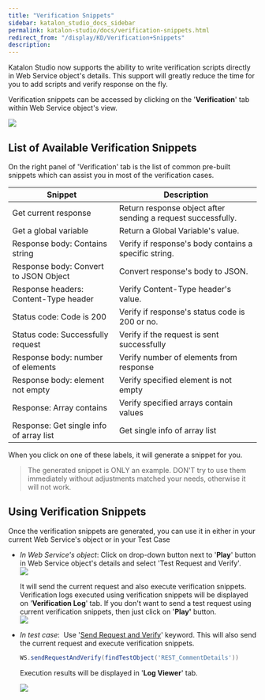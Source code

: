 ```yaml
---
title: "Verification Snippets" 
sidebar: katalon_studio_docs_sidebar
permalink: katalon-studio/docs/verification-snippets.html 
redirect_from: "/display/KD/Verification+Snippets" 
description: 
---
```

Katalon Studio now supports the ability to write verification scripts directly in Web Service object's details. This support will greatly reduce the time for you to add scripts and verify response on the fly.

Verification snippets can be accessed by clicking on the '**Verification**' tab within Web Service object's view.

![](../../images/katalon-studio/docs/verification-snippets/Untitled.png)

List of Available Verification Snippets
---------------------------------------

On the right panel of 'Verification' tab is the list of common pre-built snippets which can assist you in most of the verification cases. 

<table><thead><tr><th>Snippet</th><th>Description</th></tr></thead><tbody><tr><td>Get current response</td><td>Return response object after sending a request successfully.</td></tr><tr><td>Get a global variable</td><td>Return a Global Variable's value.</td></tr><tr><td>Response body: Contains string</td><td>Verify if response's body contains a specific string.</td></tr><tr><td>Response body: Convert to JSON Object</td><td>Convert response's body to JSON.</td></tr><tr><td>Response headers: Content-Type header</td><td>Verify Content-Type header's value.</td></tr><tr><td>Status code: Code is 200</td><td>Verify if response's status code is 200 or no.</td></tr><tr><td>Status code: Successfully request</td><td>Verify if the request is sent successfully</td></tr><tr><td>Response body: number of elements</td><td>Verify number of elements from response</td></tr><tr><td>Response body: element not empty</td><td>Verify specified element is not empty</td></tr><tr><td>Response: Array contains</td><td>Verify specified arrays contain values</td></tr><tr><td>Response: Get single info of array list</td><td><span>Get single info of array list</span></td></tr></tbody></table>

When you click on one of these labels, it will generate a snippet for you.

> The generated snippet is ONLY an example. DON'T try to use them immediately without adjustments matched your needs, otherwise it will not work.

Using Verification Snippets
---------------------------

Once the verification snippets are generated, you can use it in either in your current Web Service's object or in your Test Case

*   _In Web Service's object_: Click on drop-down button next to '**Play**' button in Web Service object's details and select 'Test Request and Verify'.   
    ![](../../images/katalon-studio/docs/verification-snippets/Untitled3.png)  
      
    It will send the current request and also execute verification snippets. Verification logs executed using verification snippets will be displayed on '**Verification Log**' tab. If you don't want to send a test request using current verification snippets, then just click on '**Play'** button.  
    ![](../../images/katalon-studio/docs/verification-snippets/Untitled.png)
*   _In test case_:  Use '[Send Request and Verify](https://docs.katalon.com/display/KD/%5BWS%5D+Send+Request+And+Verify)' keyword. This will also send the current request and execute verification snippets. 
    
    ```groovy
    WS.sendRequestAndVerify(findTestObject('REST_CommentDetails'))
    ```
    
    Execution results will be displayed in '**Log Viewer**' tab.
    
    ![](../../images/katalon-studio/docs/verification-snippets/Untitled2.png)